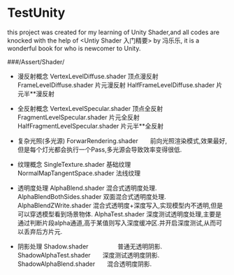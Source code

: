 # TestUnity
 this project was created for my learning of Unity Shader,and all codes are knocked with the help of \<Untiy Shader 入门精要> by 冯乐乐, it is a wonderful book for who is newcomer to Unity.

###/Assert/Shader/

* 漫反射概念
VertexLevelDiffuse.shader     顶点漫反射
FrameLevelDiffuse.shader      片元漫反射
HalfFrameLevelDiffuse.shader  片元半\*\*漫反射

* 全反射概念
VertexLevelSpecular.shader    顶点全反射
FragmentLevelSpecular.shader	片元全反射
HalfFragmentLevelSpecular.shader  片元半\*\*全反射

* 复杂光照(多光源)
ForwarRendering.shader        前向光照渲染模式,效果最好,但是每个灯光都会执行一个Pass,多光源会导致效率变得很低.

* 纹理概念
SingleTexture.shader          基础纹理
NormalMapTangentSpace.shader  法线纹理

* 透明度处理
AlphaBlend.shader             混合式透明度处理.
AlphaBlendBothSides.shader    双面混合式透明度处理.
AlphaBlendZWrite.shader	      混合式透明度+深度写入,实现模型内不透明,但是可以穿透模型看到场景物体.
AlphaTest.shader              深度测试透明度处理,主要是通过判断片段alpha通道,高于某值则写入深度缓冲区.并开启深度测试,从而可以丢弃后方片元.

* 阴影处理
Shadow.shader                 普通无透明阴影.
ShadowAlphaTest.shader        深度测试透明度阴影.
ShadowAlphaBlend.shader       混合透明度阴影.



